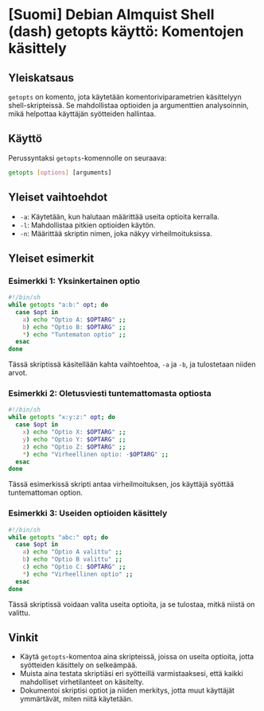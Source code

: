 # [Suomi] Debian Almquist Shell (dash) getopts käyttö: Komentojen käsittely

## Yleiskatsaus
`getopts` on komento, jota käytetään komentoriviparametrien käsittelyyn shell-skripteissä. Se mahdollistaa optioiden ja argumenttien analysoinnin, mikä helpottaa käyttäjän syötteiden hallintaa.

## Käyttö
Perussyntaksi `getopts`-komennolle on seuraava:

```sh
getopts [options] [arguments]
```

## Yleiset vaihtoehdot
- `-a`: Käytetään, kun halutaan määrittää useita optioita kerralla.
- `-l`: Mahdollistaa pitkien optioiden käytön.
- `-n`: Määrittää skriptin nimen, joka näkyy virheilmoituksissa.

## Yleiset esimerkit

### Esimerkki 1: Yksinkertainen optio
```sh
#!/bin/sh
while getopts "a:b:" opt; do
  case $opt in
    a) echo "Optio A: $OPTARG" ;;
    b) echo "Optio B: $OPTARG" ;;
    *) echo "Tuntematon optio" ;;
  esac
done
```
Tässä skriptissä käsitellään kahta vaihtoehtoa, `-a` ja `-b`, ja tulostetaan niiden arvot.

### Esimerkki 2: Oletusviesti tuntemattomasta optiosta
```sh
#!/bin/sh
while getopts "x:y:z:" opt; do
  case $opt in
    x) echo "Optio X: $OPTARG" ;;
    y) echo "Optio Y: $OPTARG" ;;
    z) echo "Optio Z: $OPTARG" ;;
    *) echo "Virheellinen optio: -$OPTARG" ;;
  esac
done
```
Tässä esimerkissä skripti antaa virheilmoituksen, jos käyttäjä syöttää tuntemattoman option.

### Esimerkki 3: Useiden optioiden käsittely
```sh
#!/bin/sh
while getopts "abc:" opt; do
  case $opt in
    a) echo "Optio A valittu" ;;
    b) echo "Optio B valittu" ;;
    c) echo "Optio C: $OPTARG" ;;
    *) echo "Virheellinen optio" ;;
  esac
done
```
Tässä skriptissä voidaan valita useita optioita, ja se tulostaa, mitkä niistä on valittu.

## Vinkit
- Käytä `getopts`-komentoa aina skripteissä, joissa on useita optioita, jotta syötteiden käsittely on selkeämpää.
- Muista aina testata skriptiäsi eri syötteillä varmistaaksesi, että kaikki mahdolliset virhetilanteet on käsitelty.
- Dokumentoi skriptisi optiot ja niiden merkitys, jotta muut käyttäjät ymmärtävät, miten niitä käytetään.